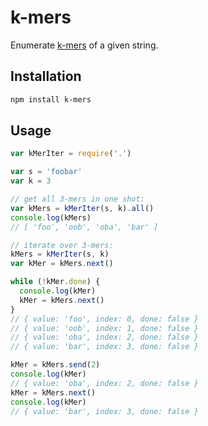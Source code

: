 # k-mers

Enumerate [k-mers](https://en.wikipedia.org/wiki/K-mer)
of a given string.

## Installation

```bash
npm install k-mers
```

## Usage

```js
var kMerIter = require('.')

var s = 'foobar'
var k = 3

// get all 3-mers in one shot:
var kMers = kMerIter(s, k).all()
console.log(kMers)
// [ 'foo', 'oob', 'oba', 'bar' ]

// iterate over 3-mers:
kMers = kMerIter(s, k)
var kMer = kMers.next()

while (!kMer.done) {
  console.log(kMer)
  kMer = kMers.next()
}
// { value: 'foo', index: 0, done: false }
// { value: 'oob', index: 1, done: false }
// { value: 'oba', index: 2, done: false }
// { value: 'bar', index: 3, done: false }

kMer = kMers.send(2)
console.log(kMer)
// { value: 'oba', index: 2, done: false }
kMer = kMers.next()
console.log(kMer)
// { value: 'bar', index: 3, done: false }
```
